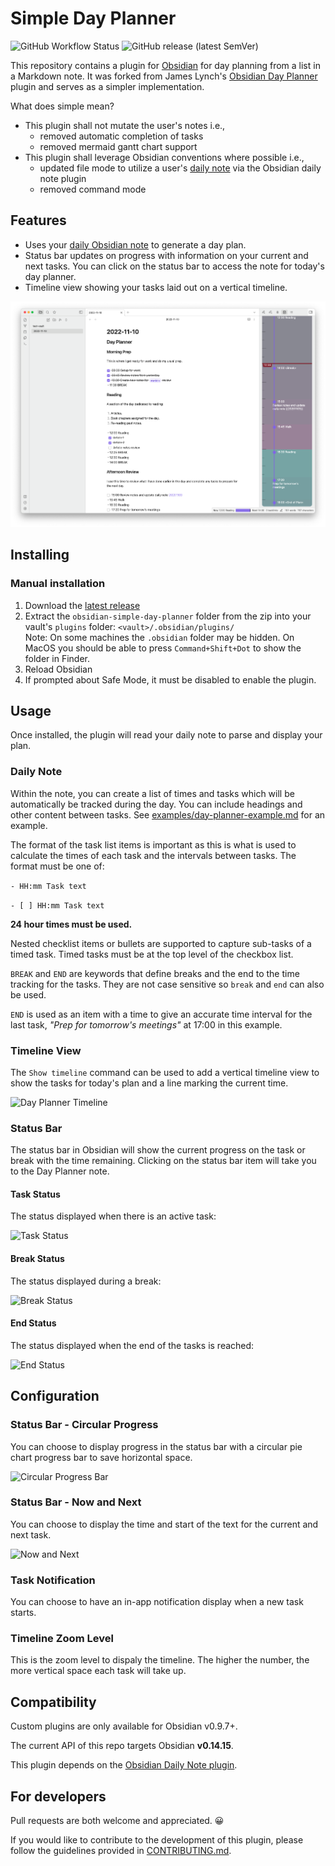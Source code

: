 # Simple Day Planner

![GitHub Workflow Status](https://img.shields.io/github/workflow/status/jdbeightol/obsidian-simple-day-planner/test?logo=github&style=for-the-badge) ![GitHub release (latest SemVer)](https://img.shields.io/github/v/release/jdbeightol/obsidian-simple-day-planner?style=for-the-badge&sort=semver)

This repository contains a plugin for [Obsidian](https://obsidian.md/) for day planning from a list in a Markdown note.  It was forked from James Lynch's [Obsidian Day Planner](https://github.com/lynchjames/obsidian-day-planner) plugin and serves as a simpler implementation.

What does simple mean?
- This plugin shall not mutate the user's notes i.e.,
    - removed automatic completion of tasks
    - removed mermaid gantt chart support
- This plugin shall leverage Obsidian conventions where possible i.e.,
    - updated file mode to utilize a user's [daily note][daily-note] via the Obsidian daily note plugin
    - removed command mode

## Features

- Uses your [daily Obsidian note][daily-note] to generate a day plan.
- Status bar updates on progress with information on your current and next tasks. You can click on the status bar to access the note for today's day planner.
- Timeline view showing your tasks laid out on a vertical timeline.

![Day Planner Demo Image](https://raw.githubusercontent.com/jdbeightol/obsidian-simple-day-planner/main/images/day-planner-note-preview.png)

## Installing

### Manual installation

1. Download the [latest release](https://github.com/jdbeightol/obsidian-simple-day-planner/releases/latest)
1. Extract the `obsidian-simple-day-planner` folder from the zip into your vault's `plugins` folder: `<vault>/.obsidian/plugins/`  
Note: On some machines the `.obsidian` folder may be hidden. On MacOS you should be able to press `Command+Shift+Dot` to show the folder in Finder.
1. Reload Obsidian
1. If prompted about Safe Mode, it must be disabled to enable the plugin.

## Usage

Once installed, the plugin will read your daily note to parse and display your plan.

### Daily Note

Within the note, you can create a list of times and tasks which will be automatically be tracked during the day. You can include headings and other content between tasks.  See [examples/day-planner-example.md](examples/day-planner-example.md) for an example.

The format of the task list items is important as this is what is used to calculate the times of each task and the intervals between tasks. The format must be one of:

 ```- HH:mm Task text```
 
 ```- [ ] HH:mm Task text```
 
 **24 hour times must be used.** 

 Nested checklist items or bullets are supported to capture sub-tasks of a timed task. Timed tasks must be at the top level of the checkbox list.

 `BREAK` and `END` are keywords that define breaks and the end to the time tracking for the tasks. They are not case sensitive so `break` and `end` can also be used.

 `END` is used as an item with a time to give an accurate time interval for the last task, *"Prep for tomorrow's meetings"* at 17:00 in this example.

### Timeline View

The `Show timeline` command can be used to add a vertical timeline view to show the tasks for today's plan and a line marking the current time.

![Day Planner Timeline](https://raw.githubusercontent.com/jdbeightol/obsidian-simple-day-planner/main/images/day-planner-timeline.png)

### Status Bar

The status bar in Obsidian will show the current progress on the task or break with the time remaining. Clicking on the status bar item will take you to the Day Planner note.

#### Task Status

The status displayed when there is an active task:

![Task Status](https://raw.githubusercontent.com/jdbeightol/obsidian-simple-day-planner/main/images/task-status.png)

#### Break Status

The status displayed during a break:

![Break Status](https://raw.githubusercontent.com/jdbeightol/obsidian-simple-day-planner/main/images/break-status.png)

#### End Status

The status displayed when the end of the tasks is reached:

![End Status](https://raw.githubusercontent.com/jdbeightol/obsidian-simple-day-planner/main/images/end-status.png)

## Configuration

### Status Bar - Circular Progress

You can choose to display progress in the status bar with a circular pie chart progress bar to save horizontal space.

![Circular Progress Bar](https://raw.githubusercontent.com/jdbeightol/obsidian-simple-day-planner/main/images/circular-progress.png)

### Status Bar - Now and Next

You can choose to display the time and start of the text for the current and next task.

![Now and Next](https://raw.githubusercontent.com/jdbeightol/obsidian-simple-day-planner/main/images/now-and-next.png)

### Task Notification

You can choose to have an in-app notification display when a new task starts.

### Timeline Zoom Level

This is the zoom level to dispaly the timeline. The higher the number, the more vertical space each task will take up.

## Compatibility

Custom plugins are only available for Obsidian v0.9.7+.

The current API of this repo targets Obsidian **v0.14.15**.

This plugin depends on the [Obsidian Daily Note plugin][daily-note].

## For developers
Pull requests are both welcome and appreciated. 😀

If you would like to contribute to the development of this plugin, please follow the guidelines provided in [CONTRIBUTING.md](CONTRIBUTING.md).

[daily-note]: https://help.obsidian.md/Plugins/Daily+notes

